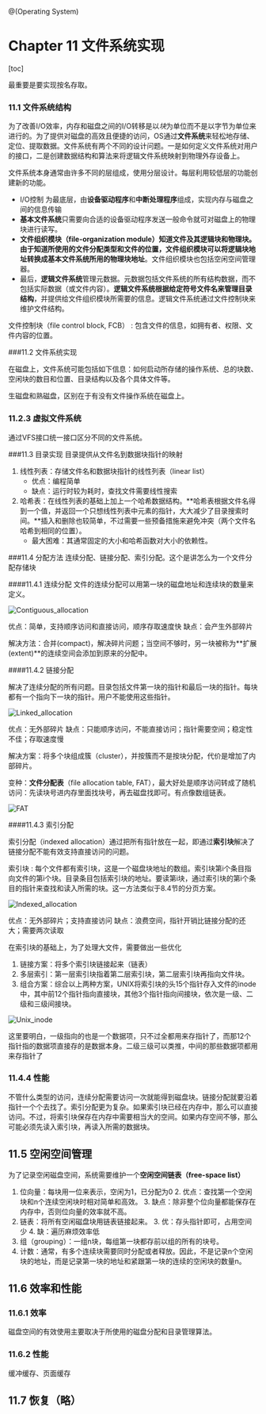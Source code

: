 @(Operating System)

# Chapter 11 文件系统实现

[toc]

最重要是要实现按名存取。

### 11.1 文件系统结构

为了改善I/O效率，内存和磁盘之间的I/O转移是以*块*为单位而不是以字节为单位来进行的。为了提供对磁盘的高效且便捷的访问，OS通过**文件系统**来轻松地存储、定位、提取数据。文件系统有两个不同的设计问题。一是如何定义文件系统对用户的接口，二是创建数据结构和算法来将逻辑文件系统映射到物理外存设备上。

文件系统本身通常由许多不同的层组成，使用分层设计。每层利用较低层的功能创建新的功能。
- I/O控制 为最底层，由**设备驱动程序**和**中断处理程序**组成，实现内存与磁盘之间的信息传输
- **基本文件系统**只需要向合适的设备驱动程序发送一般命令就可对磁盘上的物理块进行读写。
- **文件组织模块（file-organization module）**知道文件及其逻辑块和物理块。由于知道所使用的文件分配类型和文件的位置，文件组织模块可以**将逻辑块地址转换成基本文件系统所用的物理块地址**。文件组织模块也包括空闲空间管理器。
- 最后，**逻辑文件系统**管理元数据。元数据包括文件系统的所有结构数据，而不包括实际数据（或文件内容）。**逻辑文件系统根据给定符号文件名来管理目录结构**，并提供给文件组织模块所需要的信息。逻辑文件系统通过文件控制块来维护文件结构。

文件控制块（file control block, FCB）
:	包含文件的信息，如拥有者、权限、文件内容的位置。

###11.2 文件系统实现

在磁盘上，文件系统可能包括如下信息：如何启动所存储的操作系统、总的块数、空闲块的数目和位置、目录结构以及各个具体文件等。

生磁盘和熟磁盘，区别在于有没有文件操作系统在磁盘上。

### 11.2.3 虚拟文件系统

通过VFS接口统一接口区分不同的文件系统。

###11.3 目录实现
目录提供从文件名到数据块指针的映射

1. 线性列表：存储文件名和数据块指针的线性列表（linear list）
	- 优点：编程简单
	- 缺点：运行时较为耗时，查找文件需要线性搜索
2. 哈希表：在线性列表的基础上加上一个哈希数据结构。**哈希表根据文件名得到一个值，并返回一个只想线性列表中元素的指针，大大减少了目录搜索时间。**插入和删除也较简单，不过需要一些预备措施来避免冲突（两个文件名哈希到相同的位置）。
	- 最大困难：其通常固定的大小和哈希函数对大小的依赖性。

###11.4 分配方法
连续分配、链接分配、索引分配。这个是讲怎么为一个文件分配存储块

####11.4.1 连续分配
文件的连续分配可以用第一块的磁盘地址和连续块的数量来定义。

![Contiguous_allocation](http://or5jajfqs.bkt.clouddn.com/osnote/chapter11/Contiguous_allocation.jpg)

优点：简单，支持顺序访问和直接访问，顺序存取速度快
缺点：会产生外部碎片

解决方法：合并(compact)，解决碎片问题；当空间不够时，另一块被称为**扩展(extent)**的连续空间会添加到原来的分配中。

####11.4.2 链接分配

解决了连续分配的所有问题。目录包括文件第一块的指针和最后一块的指针。每块都有一个指向下一块的指针。用户不能使用这些指针。

![Linked_allocation](http://or5jajfqs.bkt.clouddn.com/osnote/chapter11/Linked_allocation.jpg)

优点：无外部碎片
缺点：只能顺序访问，不能直接访问；指针需要空间；稳定性不佳；存取速度慢

解决方案：将多个块组成簇（cluster），并按簇而不是按块分配，代价是增加了内部碎片。

变种：**文件分配表**（file allocation table, FAT），最大好处是顺序访问转成了随机访问：先读块号进内存里面找块号，再去磁盘找即可。有点像数组链表。

![FAT](http://or5jajfqs.bkt.clouddn.com/osnote/chapter11/FAT.png)

####11.4.3 索引分配

索引分配（indexed allocation）通过把所有指针放在一起，即通过**索引块**解决了链接分配不能有效支持直接访问的问题。

索引块
:	每个文件都有索引块，这是一个磁盘块地址的数组。索引块第i个条目指向文件的第i个块。目录条目包括索引块的地址。要读第i块，通过索引块的第i个条目的指针来查找和读入所需的块。这一方法类似于8.4节的分页方案。

![Indexed_allocation](http://or5jajfqs.bkt.clouddn.com/osnote/chapter11/Indexed_allocation.jpg)

优点：无外部碎片；支持直接访问
缺点：浪费空间，指针开销比链接分配的还大；需要两次读取

在索引块的基础上，为了处理大文件，需要做出一些优化
1. 链接方案：将多个索引块链接起来（链表）
2. 多层索引：第一层索引块指着第二层索引块，第二层索引块再指向文件块。
3. 组合方案：综合以上两种方案，UNIX将索引块的头15个指针存入文件的inode中，其中前12个指针指向直接块，其他3个指针指向间接块，依次是一级、二级和三级间接块。

![Unix_inode](http://or5jajfqs.bkt.clouddn.com/osnote/chapter11/Unix_inode.png)

这里要明白，一级指向的也是一个数据项，只不过全都用来存指针了，而那12个指针指的数据项直接存的是数据本身。二级三级可以类推，中间的那些数据项都用来存指针了

### 11.4.4 性能

不管什么类型的访问，连续分配需要访问一次就能得到磁盘块。链接分配就要沿着指针一个个去找了。索引分配更为复杂。如果索引块已经在内存中，那么可以直接访问。不过，将索引块保存在内存中需要相当大的空间。如果内存空间不够，那么可能必须先读入索引块，再读入所需的数据块。

## 11.5 空闲空间管理

为了记录空闲磁盘空间，系统需要维护一个**空闲空间链表（free-space list）**

1. 位向量：每块用一位来表示，空闲为1，已分配为0
	2. 优点：查找第一个空闲块和n个连续空闲块时相对简单和高效。
	3. 缺点：除非整个位向量都能保存在内存中，否则位向量的效率就不高。
2. 链表：将所有空闲磁盘块用链表链接起来。
	3. 优：存头指针即可，占用空间少
	4. 缺：遍历麻烦效率低
3. 组（grouping）：一组n块，每组第一块都存前以组的所有的块号。
4. 计数：通常，有多个连续块需要同时分配或者释放。因此，不是记录n个空闲块的地址，而是记录第一块的地址和紧跟第一块的连续的空闲块的数量n。

## 11.6 效率和性能

### 11.6.1 效率

磁盘空间的有效使用主要取决于所使用的磁盘分配和目录管理算法。

### 11.6.2 性能

缓冲缓存、页面缓存

## 11.7 恢复（略）